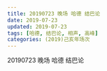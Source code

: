 ```yaml
---
title: 20190723 晚场 哈德 结巴论
date: 2019-07-23
updated: 2019-07-23
tags: [哈德, 结巴论, 相声, 高峰]
categories: (2019)己亥年场次
---
```

20190723 晚场 哈德 结巴论